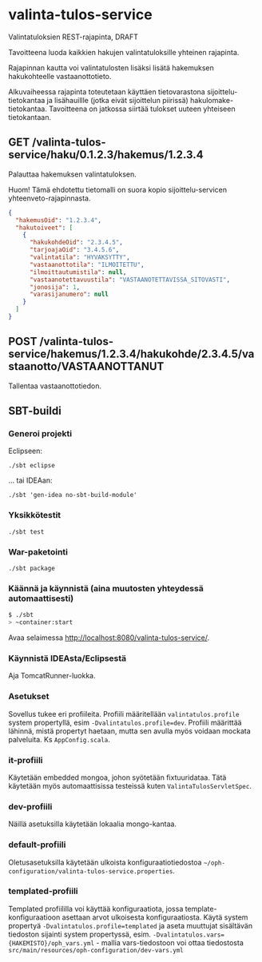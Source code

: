 valinta-tulos-service
=====================

Valintatuloksien REST-rajapinta, DRAFT

Tavoitteena luoda kaikkien hakujen valintatuloksille yhteinen rajapinta. 

Rajapinnan kautta voi valintatulosten lisäksi lisätä hakemuksen hakukohteelle vastaanottotieto.

Alkuvaiheessa rajapinta toteutetaan käyttäen tietovarastona sijoittelu-tietokantaa ja lisähauillle (jotka eivät sijoittelun piirissä) hakulomake-tietokantaa. Tavoitteena on jatkossa siirtää tulokset uuteen yhteiseen tietokantaan.

## GET /valinta-tulos-service/haku/0.1.2.3/hakemus/1.2.3.4

Palauttaa hakemuksen valintatuloksen.

Huom! Tämä ehdotettu tietomalli on suora kopio sijoittelu-servicen yhteenveto-rajapinnasta.

```json
{
  "hakemusOid": "1.2.3.4",
  "hakutoiveet": [
    {
      "hakukohdeOid": "2.3.4.5",
      "tarjoajaOid": "3.4.5.6",
      "valintatila": "HYVAKSYTTY",
      "vastaanottotila": "ILMOITETTU",
      "ilmoittautumistila": null,
      "vastaanotettavuustila": "VASTAANOTETTAVISSA_SITOVASTI",
      "jonosija": 1,
      "varasijanumero": null
    }
  ]
}
```

## POST /valinta-tulos-service/hakemus/1.2.3.4/hakukohde/2.3.4.5/vastaanotto/VASTAANOTTANUT

Tallentaa vastaanottotiedon.

## SBT-buildi

### Generoi projekti

Eclipseen:

`./sbt eclipse`

... tai IDEAan:

`./sbt 'gen-idea no-sbt-build-module'`

### Yksikkötestit

`./sbt test`

### War-paketointi

`./sbt package`

### Käännä ja käynnistä (aina muutosten yhteydessä automaattisesti) ##

```sh
$ ./sbt
> ~container:start
```

Avaa selaimessa [http://localhost:8080/valinta-tulos-service/](http://localhost:8080/valinta-tulos-service/).

### Käynnistä IDEAsta/Eclipsestä

Aja TomcatRunner-luokka.

### Asetukset

Sovellus tukee eri profiileita. Profiili määritellään `valintatulos.profile` system propertyllä, esim `-Dvalintatulos.profile=dev`.
Profiili määrittää lähinnä, mistä propertyt haetaan, mutta sen avulla myös voidaan mockata palveluita. Ks `AppConfig.scala`.

### it-profiili

Käytetään embedded mongoa, johon syötetään fixtuuridataa. Tätä käytetään myös automaattisissa testeissä kuten `ValintaTulosServletSpec`.

### dev-profiili

Näillä asetuksilla käytetään lokaalia mongo-kantaa.

### default-profiili

Oletusasetuksilla käytetään ulkoista konfiguraatiotiedostoa `~/oph-configuration/valinta-tulos-service.properties`.

### templated-profiili

Templated profiililla voi käyttää konfiguraatiota, jossa template-konfiguraatioon asettaan arvot ulkoisesta konfiguraatiosta. Käytä system propertyä `-Dvalintatulos.profile=templated`
ja aseta muuttujat sisältävän tiedoston sijainti system propertyssä, esim. `-Dvalintatulos.vars={HAKEMISTO}/oph_vars.yml` - mallia vars-tiedostoon voi ottaa tiedostosta `src/main/resources/oph-configuration/dev-vars.yml`
